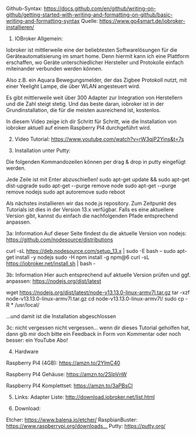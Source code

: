 Github-Syntax: https://docs.github.com/en/github/writing-on-github/getting-started-with-writing-and-formatting-on-github/basic-writing-and-formatting-syntax
Quelle: https://www.go4smart.de/iobroker-installieren/

1. IOBroker Allgemein:

Iobroker ist mittlerweile eine der beliebtesten Softwarelösungen für die Geräteautomatisierung im smart home. Denn hiermit kann ich eine Plattform erschaffen, wo Geräte unterschiedlicher Hersteller und Protokolle einfach miteinander verbunden werden können.

Also z.B. ein Aquara Bewegungsmelder, der das Zigbee Protokoll nutzt, mit einer Yeelight Lampe, die über WLAN angesteuert wird.

Es gibt mittlerweile weit über 300 Adapter zur Integration von Herstellern und die Zahl steigt stetig. Und das beste daran, iobroker ist in der Grundinstallation, die für die meisten ausreichend ist, kostenlos.

In diesem Video zeige ich dir Schritt für Schritt, wie die Installation von iobroker aktuell auf einem Raspberry PI4 durchgeführt wird.


2. Video Tutorial: 
https://www.youtube.com/watch?v=rW3qjP2Yins&t=7s


3. Installation unter Putty:

Die folgenden Kommandozeilen können per drag & drop in putty eingefügt werden.

Jede Zeile ist mit Enter abzuschießen!
sudo apt-get update && sudo apt-get dist-upgrade
sudo apt-get --purge remove node
sudo apt-get --purge remove nodejs
sudo apt autoremove
sudo reboot

Als nächstes installieren wir das node.js repository. Zum Zeitpunkt des Tutorials ist dies in der Version 13.x verfügbar. Falls es eine aktuellere Version gibt, kannst du einfach die nachfolgenden Pfade entsprechend anpassen.


3a: Information
Auf dieser Seite findest du die aktuelle Version von nodejs:
https://github.com/nodesource/distributions


curl -sL https://deb.nodesource.com/setup_13.x | sudo -E bash –
sudo apt-get install -y nodejs
sudo -H npm install -g npm@6
curl -sL https://iobroker.net/install.sh | bash -


3b: Information
Hier auch entsprechend auf aktuelle Version prüfen und ggf. anpassen:
https://nodejs.org/dist/latest



wget https://nodejs.org/dist/latest/node-v13.13.0-linux-armv7l.tar.gz
tar -xzf node-v13.13.0-linux-armv7l.tar.gz
cd node-v13.13.0-linux-armv7l/
sudo cp -R * /usr/local/

…und damit ist die Installation abgeschlossen 

3c: nicht vergessen
nicht vergessen... wenn dir dieses Tutorial geholfen hat, dann gib mir doch bitte ein Feedback in Form von Kommentar oder noch besser: ein YouTube Abo!


4. Hardware
 
Raspberry Pi4 (4GB): https://amzn.to/2YlmC40
 
Raspberry PI4 Gehäuse: https://amzn.to/2SlpVnW
 
Raspberry PI4 Komplettset: https://amzn.to/3aPBsCl
 

5. Links:
Adapter Liste: http://download.iobroker.net/list.html

6. Download:

Etcher: https://www.balena.io/etcher/
RaspbianBuster: https://www.raspberrypi.org/downloads…
Putty: https://putty.org/